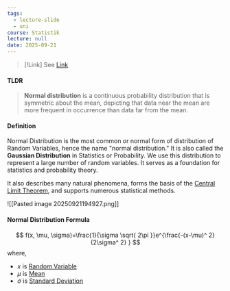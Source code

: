 ```yaml
---
tags:
  - lecture-slide
  - uni
course: Statistik
lecture: null
date: 2025-09-21
---
```

>[!Link]  See [Link](https://www.geeksforgeeks.org/maths/normal-distribution/)

#### TLDR
> **Normal distribution** is a continuous probability distribution that is symmetric about the mean, depicting that data near the mean are more frequent in occurrence than data far from the mean.

#### Definition
Normal Distribution is the most common or normal form of distribution of Random Variables, hence the name "normal distribution." It is also called the **Gaussian Distribution** in Statistics or Probability. We use this distribution to represent a large number of random variables. It serves as a foundation for statistics and probability theory.

It also describes many natural phenomena, forms the basis of the [Central Limit Theorem](https://www.geeksforgeeks.org/maths/central-limit-theorem/), and supports numerous statistical methods.

![[Pasted image 20250921194927.png]]



#### Normal Distribution Formula
$$
f(x, \mu, \sigma)=\frac{1}{\sigma \sqrt{ 2\pi }}e^{\frac{-(x-\mu)^ 2}{2\sigma^ 2} }
$$
 where,
 - $x$ is [Random Variable](https://www.geeksforgeeks.org/random-variable/)
 - $\mu$ is [Mean](https://www.geeksforgeeks.org/maths/what-is-mean/)
 - $\sigma$ is [Standard Deviation](https://www.geeksforgeeks.org/maths/standard-deviation-formula/)
